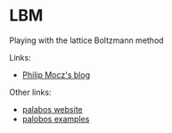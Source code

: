 # LBM

Playing with the lattice Boltzmann method

Links:
* [Philip Mocz's blog](https://medium.com/swlh/create-your-own-lattice-boltzmann-simulation-with-python-8759e8b53b1c)

Other links:
* [palabos website](https://palabos.unige.ch/)
* [palobos examples](https://palabos.unige.ch/get-started/lattice-boltzmann/lattice-boltzmann-sample-codes-various-other-programming-languages/)